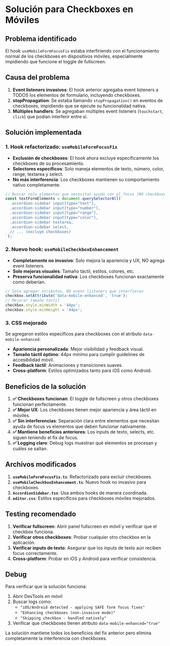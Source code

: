 # Solución para Checkboxes en Móviles

## Problema identificado

El hook `useMobileFormFocusFix` estaba interfiriendo con el funcionamiento normal de los checkboxes en dispositivos móviles, especialmente impidiendo que funcione el toggle de fullscreen.

## Causa del problema

1. **Event listeners invasivos**: El hook anterior agregaba event listeners a TODOS los elementos de formulario, incluyendo checkboxes.
2. **stopPropagation**: Se estaba llamando `stopPropagation()` en eventos de checkboxes, impidiendo que se ejecute su funcionalidad nativa.
3. **Múltiples handlers**: Se agregaban múltiples event listeners (`touchstart`, `click`) que podían interferir entre sí.

## Solución implementada

### 1. Hook refactorizado: `useMobileFormFocusFix`

- **Exclusión de checkboxes**: El hook ahora excluye específicamente los checkboxes de su procesamiento.
- **Selectores específicos**: Solo maneja elementos de texto, número, color, range, textarea y select.
- **No más interferencia**: Los checkboxes mantienen su comportamiento nativo completamente.

```typescript
// Buscar solo elementos que necesitan ayuda con el focus (NO checkboxes)
const textFormElements = document.querySelectorAll(`
  .accordion-sidebar input[type="text"],
  .accordion-sidebar input[type="number"],
  .accordion-sidebar input[type="range"],
  .accordion-sidebar input[type="color"],
  .accordion-sidebar textarea,
  .accordion-sidebar select,
  // ... (excluye checkboxes)
`);
```

### 2. Nuevo hook: `useMobileCheckboxEnhancement`

- **Completamente no invasivo**: Solo mejora la apariencia y UX, NO agrega event listeners.
- **Solo mejoras visuales**: Tamaño táctil, estilos, colores, etc.
- **Preserva funcionalidad nativa**: Los checkboxes funcionan exactamente como deberían.

```typescript
// Solo agregar atributos, NO event listeners que interfieran
checkbox.setAttribute('data-mobile-enhanced', 'true');
// Mejorar tamaño táctil
checkbox.style.minWidth = '44px';
checkbox.style.minHeight = '44px';
```

### 3. CSS mejorado

Se agregaron estilos específicos para checkboxes con el atributo `data-mobile-enhanced`:

- **Apariencia personalizada**: Mejor visibilidad y feedback visual.
- **Tamaño táctil óptimo**: 44px mínimo para cumplir guidelines de accesibilidad móvil.
- **Feedback táctil**: Animaciones y transiciones suaves.
- **Cross-platform**: Estilos optimizados tanto para iOS como Android.

## Beneficios de la solución

1. **✅ Checkboxes funcionan**: El toggle de fullscreen y otros checkboxes funcionan perfectamente.
2. **✅ Mejor UX**: Los checkboxes tienen mejor apariencia y área táctil en móviles.
3. **✅ Sin interferencias**: Separación clara entre elementos que necesitan ayuda de focus vs elementos que deben funcionar nativamente.
4. **✅ Mantiene beneficios anteriores**: Los inputs de texto, selects, etc. siguen teniendo el fix de focus.
5. **✅ Logging claro**: Debug logs muestran qué elementos se procesan y cuáles se saltan.

## Archivos modificados

1. **`useMobileFormFocusFix.ts`**: Refactorizado para excluir checkboxes.
2. **`useMobileCheckboxEnhancement.ts`**: Nuevo hook no invasivo para checkboxes.
3. **`AccordionSidebar.tsx`**: Usa ambos hooks de manera coordinada.
4. **`editor.css`**: Estilos específicos para checkboxes móviles mejorados.

## Testing recomendado

1. **Verificar fullscreen**: Abrir panel fullscreen en móvil y verificar que el checkbox funciona.
2. **Verificar otros checkboxes**: Probar cualquier otro checkbox en la aplicación.
3. **Verificar inputs de texto**: Asegurar que los inputs de texto aún reciben focus correctamente.
4. **Cross-platform**: Probar en iOS y Android para verificar consistencia.

## Debug

Para verificar que la solución funciona:

1. Abrir DevTools en móvil
2. Buscar logs como:
   - `"iOS/Android detected - applying SAFE form focus fixes"`
   - `"Enhancing checkboxes (non-invasive mode)"`
   - `"Skipping checkbox - handled natively"`
3. Verificar que checkboxes tienen atributo `data-mobile-enhanced="true"`

La solución mantiene todos los beneficios del fix anterior pero elimina completamente la interferencia con checkboxes.
